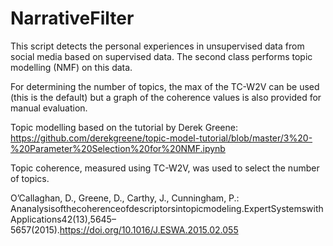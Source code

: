 # NarrativeFilter

This script detects the personal experiences in unsupervised data from social media based on supervised data. The second class performs topic modelling (NMF) on this data.

For determining the number of topics, the max of the TC-W2V can be used (this is the default) but a graph of the coherence values is also provided for manual evaluation.

Topic modelling based on the tutorial by Derek Greene: https://github.com/derekgreene/topic-model-tutorial/blob/master/3%20-%20Parameter%20Selection%20for%20NMF.ipynb

Topic coherence, measured using TC-W2V, was used to select the number of topics.

O’Callaghan,    D.,    Greene,    D.,    Carthy,    J.,    Cunningham,    P.:    Ananalysisofthecoherenceofdescriptorsintopicmodeling.ExpertSystemswithApplications42(13),5645–5657(2015).https://doi.org/10.1016/J.ESWA.2015.02.055
